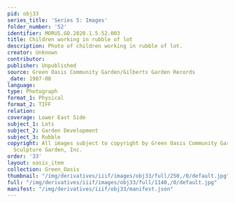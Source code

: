 ```yaml
---
pid: obj33
series_title: 'Series 5: Images'
folder_number: '52'
identifier: MORUS.GO.2020.1.5.52.003
title: Children working in rubble of lot
description: Photo of children working in rubble of lot.
creator: Unknown
contributor:
publisher: Unpublished
source: Green Oasis Community Garden/Gilberts Garden Records
_date: 1987-08
language:
type: Photograph
format_1: Physical
format_2: TIFF
relation:
coverage: Lower East Side
subject_1: Lots
subject_2: Garden Development
subject_3: Rubble
copyright: All images subject to copyright by Green Oasis Community Garden/Gilberts
  Sculpture Garden, Inc.
order: '33'
layout: oasis_item
collection: Green_Oasis
thumbnail: "/img/derivatives/iiif/images/obj33/full/250,/0/default.jpg"
full: "/img/derivatives/iiif/images/obj33/full/1140,/0/default.jpg"
manifest: "/img/derivatives/iiif/obj33/manifest.json"
---
```

